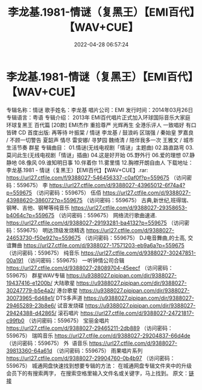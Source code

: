 ﻿---
title: 李龙基.1981-情谜（复黑王）【EMI百代】【WAV+CUE】
date: 2022-04-28 06:57:24
categories: WAV车载音乐、镜像
tags: 国语流行
---
# 李龙基.1981-情谜（复黑王）【EMI百代】【WAV+CUE】

专辑名称：情谜
歌手姓名：李龙基
唱片公司：EMI
发行时间：2014年03月26日
专辑语言：粤语
专辑介绍：
2013年
EMI百代唱片正式加入环球国际音乐大家庭
环球复黑王 百代篇 [20款]
EMI杰作 重拾尊严 光辉再生
全港乐评人 一致唱好 有口皆碑
CD 首度出版:
再等待 叶振棠 / 情谜 李龙基 / 鼓浪屿 区瑞强 / 秦始皇
罗嘉良 / 不顾一切警告 夏韶声
情尽 雷安娜/ 寻梦园 魏绮清 / 陪伴我多一次 王雅文 /
城市生活节奏 群星
专辑曲目：
01.情谜(无线电视剧「情谜」主题曲)
02.路直路弯
03.莫问此生(无线电视剧「情谜」插曲)
04.这是好开始
05.野外行
06.爱的理想
07.静静地
08.像风
09.谁知明日事
10.伴着你
11.雾里情
12.胸襟开朗自由人
下载地址：
李龙基.1981 - 情谜（复黑王）【EMI百代】【WAV+CUE】.rar: https://url27.ctfile.com/f/9388027-546456337-c0af0f?p=559675
（访问密码：559675）
李
https://url27.ctfile.com/d/9388027-43965012-6f74a4?p=559675
（访问密码：559675）
伍佰
https://url27.ctfile.com/d/9388027-43988620-386072?p=559675
（访问密码：559675）
古典,新世纪,班得瑞、钢琴、吉他、钢琴等纯音乐
https://url27.ctfile.com/d/9388027-29358653-b4064c?p=559675
（访问密码：559675）
网络流行歌曲速递.
https://url27.ctfile.com/d/9388027-29193281-ba4132?p=559675
（访问密码：559675）
明达顶级发烧精选
https://url27.ctfile.com/d/9388027-24653730-f50e92?p=559675
（访问密码：559675）
DJ电音舞曲,的士高,
交谊舞曲
https://url27.ctfile.com/d/9388027-17571203-eb9a6a?p=559675
（访问密码：559675）
纯音乐
https://url27.ctfile.com/d/9388027-30247851-00a191
（访问密码：559675）
一听钟情公司合辑
https://url27.ctfile.com/d/9388027-28089704-45eecf
（访问密码：559675）
群星WAV专辑
https://u9388027.pipipan.com/dir/9388027-19437416-e1200b/
大陆歌星
https://u9388027.pipipan.com/dir/9388027-30247779-b5e4a2/
港台歌星
https://u9388027.pipipan.com/dir/9388027-30073965-6d48e1/
DTS多声道
https://u9388027.pipipan.com/dir/9388027-29465289-23b8e6/
试音发烧碟
https://u9388027.pipipan.com/dir/9388027-29424388-d42865/
滚石唱片
https://url27.ctfile.com/d/9388027-24721817-c99fb0
（访问密码：559675）
宝丽金唱片
https://url27.ctfile.com/d/9388027-29465211-2db889
（访问密码：559675）
瑞鸣音乐
https://url27.ctfile.com/d/9388027-29204837-66d4de
（访问密码：559675）
外  语音乐
https://url27.ctfile.com/d/9388027-39813360-64a61d
（访问密码：559675）
雨果唱片系列
https://url27.ctfile.com/d/9388027-29904760-0b4b97
（访问密码：559675）
城通网盘快速找到想要专辑的方法：
在城通网盘专辑文件夹中的升级会员下的有搜索两字，
在搜索空格里输入文件名或关键字，马上找到。
原文：[链接](https://blog.sina.com.cn/s/blog_1647c7e7601030wws.html)